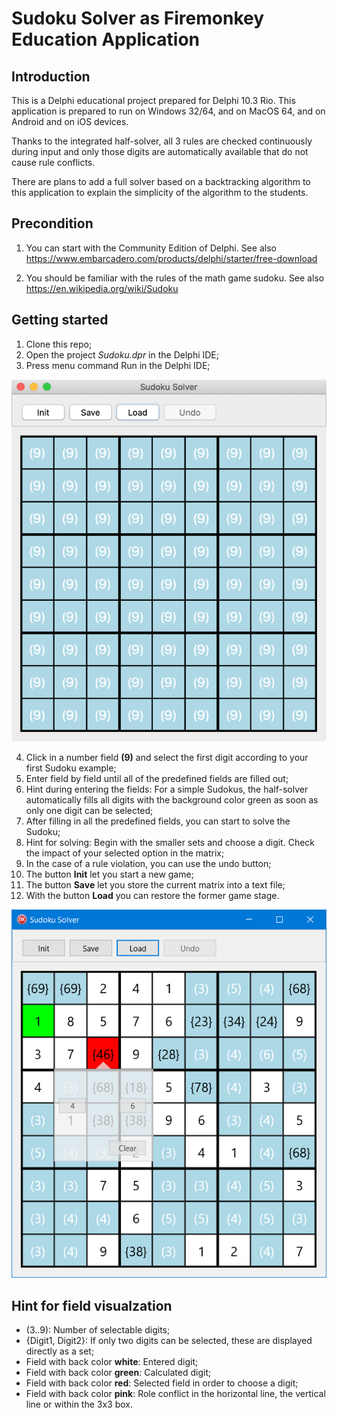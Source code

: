 # Sudoku Solver as Firemonkey Education Application


## Introduction 

This is a Delphi educational project prepared for Delphi 10.3 Rio. This application is prepared to run on Windows 32/64, and on MacOS 64, and on Android and on iOS devices. 

Thanks to the integrated half-solver, all 3 rules are checked continuously during input and only those digits are automatically available that do not cause rule conflicts.

There are plans to add a full solver based on a backtracking algorithm to this application to explain the simplicity of the algorithm to the students.

## Precondition

1. You can start with the Community Edition of Delphi. 
See also https://www.embarcadero.com/products/delphi/starter/free-download 

2. You should be familiar with the rules of the math game sudoku.
See also https://en.wikipedia.org/wiki/Sudoku

## Getting started
1. Clone this repo;
2. Open the project _Sudoku.dpr_ in the Delphi IDE;
3. Press menu command Run in the Delphi IDE;

![Start Form on Max](/InitialForm.png)

4. Click in a number field __(9)__ and select the first digit according to your first Sudoku example;
5. Enter field by field until all of the predefined fields are filled out;
6. Hint during entering the fields: For a simple Sudokus, the half-solver automatically fills all digits with the background color green as soon as only one digit can be selected;
7. After filling in all the predefined fields, you can start to solve the Sudoku;
8. Hint for solving: Begin with the smaller sets and choose a digit. Check the impact of your selected option in the matrix;
9. In the case of a rule violation, you can use the undo button;
10. The button __Init__ let you start a new game;
11. The button __Save__ let you store the current matrix into a text file;
12. With the button __Load__ you can restore the former game stage.

![Sudoku Example](/Example.png)


## Hint for field visualzation
* (3..9): Number of selectable digits;
* {Digit1, Digit2}: If only two digits can be selected, these are displayed directly as a set;
* Field with back color __white__: Entered digit;
* Field with back color __green__: Calculated digit;
* Field with back color __red__: Selected field in order to choose a digit;
* Field with back color __pink__: Role conflict in the horizontal line, the vertical line or within the 3x3 box.
